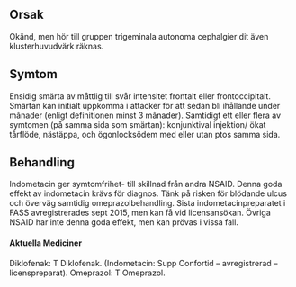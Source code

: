 ## Orsak

Okänd, men hör till gruppen trigeminala autonoma cephalgier dit även klusterhuvudvärk räknas.

## Symtom

Ensidig smärta av måttlig till svår intensitet frontalt eller frontoccipitalt. Smärtan kan initialt uppkomma i attacker för att sedan bli ihållande under månader (enligt definitionen minst 3 månader). Samtidigt ett eller flera av symtomen (på samma sida som smärtan): konjunktival injektion/ ökat tårflöde, nästäppa, och ögonlocksödem med eller utan ptos samma sida.

## Behandling

Indometacin ger symtomfrihet- till skillnad från andra NSAID. Denna goda effekt av indometacin krävs för diagnos. Tänk på risken för blödande ulcus och överväg samtidig omeprazolbehandling. Sista indometacinpreparatet i FASS avregistrerades sept 2015, men kan få vid licensansökan. Övriga NSAID har inte denna goda effekt, men kan prövas i vissa fall.

#### Aktuella Mediciner 

Diklofenak: T Diklofenak.
(Indometacin: Supp Confortid – avregistrerad – licenspreparat).
Omeprazol: T Omeprazol.

